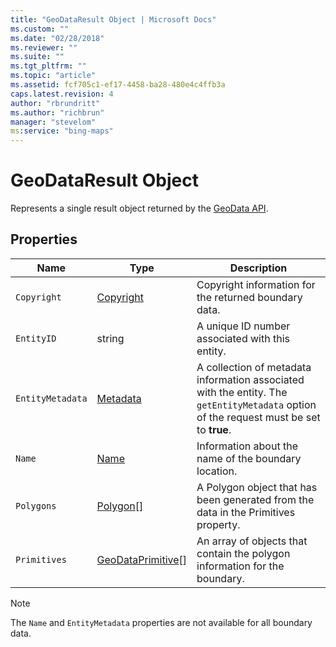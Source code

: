 ```yaml
---
title: "GeoDataResult Object | Microsoft Docs"
ms.custom: ""
ms.date: "02/28/2018"
ms.reviewer: ""
ms.suite: ""
ms.tgt_pltfrm: ""
ms.topic: "article"
ms.assetid: fcf705c1-ef17-4458-ba28-480e4c4ffb3a
caps.latest.revision: 4
author: "rbrundritt"
ms.author: "richbrun"
manager: "stevelom"
ms:service: "bing-maps"
---
```

# GeoDataResult Object
Represents a single result object returned by the [GeoData API](../spatial-data-services/geodata-api.md). 

## Properties

Name               | Type                      | Description
------------------ | ------------------------- | --------------------------------
`Copyright`          | [Copyright](../v8-web-control/copyright-object.md)                | Copyright information for the returned boundary data.
`EntityID`           | string                    | A unique ID number associated with this entity. 
`EntityMetadata`     | [Metadata](../v8-web-control/metadata-object.md)                 | A collection of metadata information associated with the entity. The `getEntityMetadata` option of the request must be set to **true**.
`Name`               | [Name](../v8-web-control/name-object.md)                     | Information about the name of the boundary location.
`Polygons`           | [Polygon](../v8-web-control/polygon-class.md)[]                 | A Polygon object that has been generated from the data in the Primitives property.
`Primitives`         | [GeoDataPrimitive](../v8-web-control/geodataprimitive-object.md)[]       | An array of objects that contain the polygon information for the boundary.

> [!NOTE]
> The `Name` and `EntityMetadata` properties are not available for all boundary data. 
